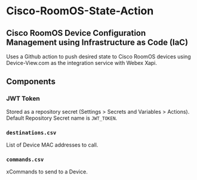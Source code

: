 # Cisco-RoomOS-State-Action

## Cisco RoomOS Device Configuration Management using Infrastructure as Code (IaC)

Uses a Github action to push desired state to Cisco RoomOS devices using Device-View.com as the integration service with Webex Xapi.

## Components

### JWT Token

Stored as a repository secret (Settings > Secrets and Variables > Actions).
Default Repository Secret name is `JWT_TOKEN`.

### `destinations.csv`

List of Device MAC addresses to call.

### `commands.csv`

xCommands to send to a Device.
